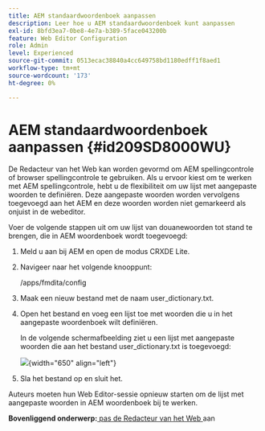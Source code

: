 ```yaml
---
title: AEM standaardwoordenboek aanpassen
description: Leer hoe u AEM standaardwoordenboek kunt aanpassen
exl-id: 8bfd3ea7-0be8-4e7a-b389-5face043200b
feature: Web Editor Configuration
role: Admin
level: Experienced
source-git-commit: 0513ecac38840a4cc649758bd1180edff1f8aed1
workflow-type: tm+mt
source-wordcount: '173'
ht-degree: 0%

---
```


# AEM standaardwoordenboek aanpassen {#id209SD8000WU}

De Redacteur van het Web kan worden gevormd om AEM spellingcontrole of browser spellingcontrole te gebruiken. Als u ervoor kiest om te werken met AEM spellingcontrole, hebt u de flexibiliteit om uw lijst met aangepaste woorden te definiëren. Deze aangepaste woorden worden vervolgens toegevoegd aan het AEM en deze woorden worden niet gemarkeerd als onjuist in de webeditor.

Voer de volgende stappen uit om uw lijst van douanewoorden tot stand te brengen, die in AEM woordenboek wordt toegevoegd:

1. Meld u aan bij AEM en open de modus CRXDE Lite.

1. Navigeer naar het volgende knooppunt:

   /apps/fmdita/config

1. Maak een nieuw bestand met de naam user\_dictionary.txt.

1. Open het bestand en voeg een lijst toe met woorden die u in het aangepaste woordenboek wilt definiëren.

   In de volgende schermafbeelding ziet u een lijst met aangepaste woorden die aan het bestand user\_dictionary.txt is toegevoegd:

   ![](assets/custom-words-list-dictionary.png){width="650" align="left"}

1. Sla het bestand op en sluit het.


Auteurs moeten hun Web Editor-sessie opnieuw starten om de lijst met aangepaste woorden in AEM woordenboek bij te werken.

**Bovenliggend onderwerp:**[ pas de Redacteur van het Web ](conf-web-editor.md) aan
